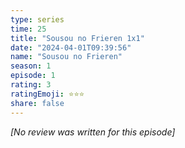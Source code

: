 ```yaml
---
type: series
time: 25
title: "Sousou no Frieren 1x1"
date: "2024-04-01T09:39:56"
name: "Sousou no Frieren"
season: 1
episode: 1
rating: 3
ratingEmoji: ⭐️⭐️⭐️
share: false
---
```


_[No review was written for this episode]_
